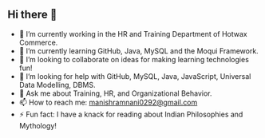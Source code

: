 ## Hi there 👋
- 🔭 I’m currently working in the HR and Training Department of Hotwax Commerce.
- 🌱 I’m currently learning GitHub, Java, MySQL and the Moqui Framework.
- 👯 I’m looking to collaborate on ideas for making learning technologies fun!
- 🤔 I’m looking for help with GitHub, MySQL, Java, JavaScript, Universal Data Modelling, DBMS.
- 💬 Ask me about Training, HR, and Organizational Behavior.
- 📫 How to reach me: manishramnani0292@gmail.com
- ⚡ Fun fact: I have a knack for reading about Indian Philosophies and Mythology!

